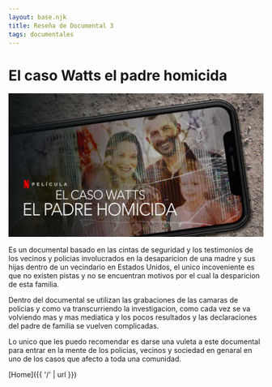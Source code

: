 ```yaml
---
layout: base.njk
title: Reseña de Documental 3
tags: documentales
---
```


# El caso Watts el padre homicida

![El Caso Watts](../static/img/El-Caso-Watts-EL-Padre-Homicida.jpg)

Es un documental basado en las cintas de seguridad y los testimonios de los vecinos y policias involucrados en la desaparicion de una madre y sus hijas dentro de un vecindario en Estados Unidos, el unico incoveniente es que no existen pistas y no se encuentran motivos por el cual la desparicion de esta familia.

Dentro del documental se utilizan las grabaciones de las camaras de policias y como va transcurriendo la investigacion, como cada vez se va volviendo mas y mas mediatica y los pocos resultados y las declaraciones del padre de familia se vuelven complicadas.

Lo unico que les puedo recomendar es darse una vuleta a este documental para entrar en la mente de los policias, vecinos y sociedad en genaral en uno de los casos que afecto a toda una comunidad.

[Home]({{ '/' | url }})
